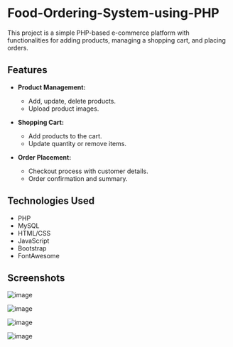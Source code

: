 # Food-Ordering-System-using-PHP

This project is a simple PHP-based e-commerce platform with functionalities for adding products, managing a shopping cart, and placing orders.

## Features

- **Product Management:**
  - Add, update, delete products.
  - Upload product images.
  
- **Shopping Cart:**
  - Add products to the cart.
  - Update quantity or remove items.

- **Order Placement:**
  - Checkout process with customer details.
  - Order confirmation and summary.

## Technologies Used

- PHP
- MySQL
- HTML/CSS
- JavaScript
- Bootstrap
- FontAwesome

## Screenshots
![image](https://github.com/user-attachments/assets/e130981f-d5c7-481e-afee-685b1f068866)

![image](https://github.com/user-attachments/assets/e0729bd6-2fd3-49fe-88f2-7a00e5edf719)

![image](https://github.com/user-attachments/assets/1fb2d864-f61d-4afa-976d-b050f4d9bcb7)

![image](https://github.com/user-attachments/assets/455652eb-7be5-4a7d-b717-92fd7fc65bff)







